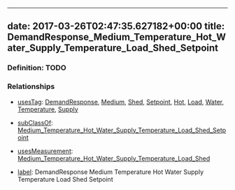 
---
date: 2017-03-26T02:47:35.627182+00:00
title: DemandResponse_Medium_Temperature_Hot_Water_Supply_Temperature_Load_Shed_Setpoint
---
### Definition: TODO

### Relationships

* [usesTag](https://brickschema.org/schema/1.0/BrickFrame#usesTag): [DemandResponse](https://brickschema.org/schema/1.0/BrickTag#DemandResponse), [Medium](https://brickschema.org/schema/1.0/BrickTag#Medium), [Shed](https://brickschema.org/schema/1.0/BrickTag#Shed), [Setpoint](https://brickschema.org/schema/1.0/BrickTag#Setpoint), [Hot](https://brickschema.org/schema/1.0/BrickTag#Hot), [Load](https://brickschema.org/schema/1.0/BrickTag#Load), [Water](https://brickschema.org/schema/1.0/BrickTag#Water), [Temperature](https://brickschema.org/schema/1.0/BrickTag#Temperature), [Supply](https://brickschema.org/schema/1.0/BrickTag#Supply)

* [subClassOf](http://www.w3.org/2000/01/rdf-schema#subClassOf): [Medium_Temperature_Hot_Water_Supply_Temperature_Load_Shed_Setpoint](https://brickschema.org/schema/1.0/Brick#Medium_Temperature_Hot_Water_Supply_Temperature_Load_Shed_Setpoint)

* [usesMeasurement](https://brickschema.org/schema/1.0/BrickFrame#usesMeasurement): [Medium_Temperature_Hot_Water_Supply_Temperature_Load_Shed](https://brickschema.org/schema/1.0/Brick#Medium_Temperature_Hot_Water_Supply_Temperature_Load_Shed)

* [label](http://www.w3.org/2000/01/rdf-schema#label): DemandResponse Medium Temperature Hot Water Supply Temperature Load Shed Setpoint
